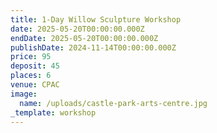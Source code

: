 ```yaml
---
title: 1-Day Willow Sculpture Workshop
date: 2025-05-20T00:00:00.000Z
endDate: 2025-05-20T00:00:00.000Z
publishDate: 2024-11-14T00:00:00.000Z
price: 95
deposit: 45
places: 6
venue: CPAC
image:
  name: /uploads/castle-park-arts-centre.jpg
_template: workshop
---
```


